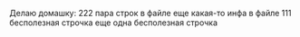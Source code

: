 Делаю домашку: 222
пара строк в файле
еще какая-то инфа в файле 111
бесполезная строчка
еще одна бесполезная строчка